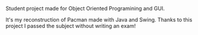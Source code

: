 Student project made for Object Oriented Programining and GUI.

It's my reconstruction of Pacman made with Java and Swing. Thanks to this project I passed the subject without writing an exam!
